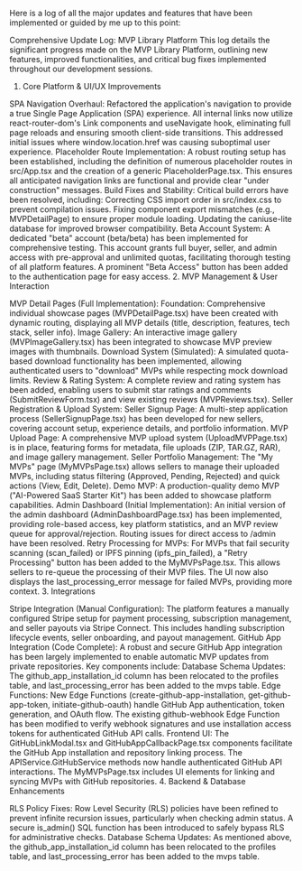 Here is a log of all the major updates and features that have been implemented or guided by me up to this point:

Comprehensive Update Log: MVP Library Platform
This log details the significant progress made on the MVP Library Platform, outlining new features, improved functionalities, and critical bug fixes implemented throughout our development sessions.

1. Core Platform & UI/UX Improvements

SPA Navigation Overhaul: Refactored the application's navigation to provide a true Single Page Application (SPA) experience. All internal links now utilize react-router-dom's Link components and useNavigate hook, eliminating full page reloads and ensuring smooth client-side transitions. This addressed initial issues where window.location.href was causing suboptimal user experience.
Placeholder Route Implementation: A robust routing setup has been established, including the definition of numerous placeholder routes in src/App.tsx and the creation of a generic PlaceholderPage.tsx. This ensures all anticipated navigation links are functional and provide clear "under construction" messages.
Build Fixes and Stability: Critical build errors have been resolved, including:
Correcting CSS import order in src/index.css to prevent compilation issues.
Fixing component export mismatches (e.g., MVPDetailPage) to ensure proper module loading.
Updating the caniuse-lite database for improved browser compatibility.
Beta Account System: A dedicated "beta" account (beta/beta) has been implemented for comprehensive testing. This account grants full buyer, seller, and admin access with pre-approval and unlimited quotas, facilitating thorough testing of all platform features. A prominent "Beta Access" button has been added to the authentication page for easy access.
2. MVP Management & User Interaction

MVP Detail Pages (Full Implementation):
Foundation: Comprehensive individual showcase pages (MVPDetailPage.tsx) have been created with dynamic routing, displaying all MVP details (title, description, features, tech stack, seller info).
Image Gallery: An interactive image gallery (MVPImageGallery.tsx) has been integrated to showcase MVP preview images with thumbnails.
Download System (Simulated): A simulated quota-based download functionality has been implemented, allowing authenticated users to "download" MVPs while respecting mock download limits.
Review & Rating System: A complete review and rating system has been added, enabling users to submit star ratings and comments (SubmitReviewForm.tsx) and view existing reviews (MVPReviews.tsx).
Seller Registration & Upload System:
Seller Signup Page: A multi-step application process (SellerSignupPage.tsx) has been developed for new sellers, covering account setup, experience details, and portfolio information.
MVP Upload Page: A comprehensive MVP upload system (UploadMVPPage.tsx) is in place, featuring forms for metadata, file uploads (ZIP, TAR.GZ, RAR), and image gallery management.
Seller Portfolio Management: The "My MVPs" page (MyMVPsPage.tsx) allows sellers to manage their uploaded MVPs, including status filtering (Approved, Pending, Rejected) and quick actions (View, Edit, Delete).
Demo MVP: A production-quality demo MVP ("AI-Powered SaaS Starter Kit") has been added to showcase platform capabilities.
Admin Dashboard (Initial Implementation): An initial version of the admin dashboard (AdminDashboardPage.tsx) has been implemented, providing role-based access, key platform statistics, and an MVP review queue for approval/rejection. Routing issues for direct access to /admin have been resolved.
Retry Processing for MVPs: For MVPs that fail security scanning (scan_failed) or IPFS pinning (ipfs_pin_failed), a "Retry Processing" button has been added to the MyMVPsPage.tsx. This allows sellers to re-queue the processing of their MVP files. The UI now also displays the last_processing_error message for failed MVPs, providing more context.
3. Integrations

Stripe Integration (Manual Configuration): The platform features a manually configured Stripe setup for payment processing, subscription management, and seller payouts via Stripe Connect. This includes handling subscription lifecycle events, seller onboarding, and payout management.
GitHub App Integration (Code Complete): A robust and secure GitHub App integration has been largely implemented to enable automatic MVP updates from private repositories. Key components include:
Database Schema Updates: The github_app_installation_id column has been relocated to the profiles table, and last_processing_error has been added to the mvps table.
Edge Functions: New Edge Functions (create-github-app-installation, get-github-app-token, initiate-github-oauth) handle GitHub App authentication, token generation, and OAuth flow. The existing github-webhook Edge Function has been modified to verify webhook signatures and use installation access tokens for authenticated GitHub API calls.
Frontend UI: The GitHubLinkModal.tsx and GitHubAppCallbackPage.tsx components facilitate the GitHub App installation and repository linking process. The APIService.GitHubService methods now handle authenticated GitHub API interactions. The MyMVPsPage.tsx includes UI elements for linking and syncing MVPs with GitHub repositories.
4. Backend & Database Enhancements

RLS Policy Fixes: Row Level Security (RLS) policies have been refined to prevent infinite recursion issues, particularly when checking admin status. A secure is_admin() SQL function has been introduced to safely bypass RLS for administrative checks.
Database Schema Updates: As mentioned above, the github_app_installation_id column has been relocated to the profiles table, and last_processing_error has been added to the mvps table.